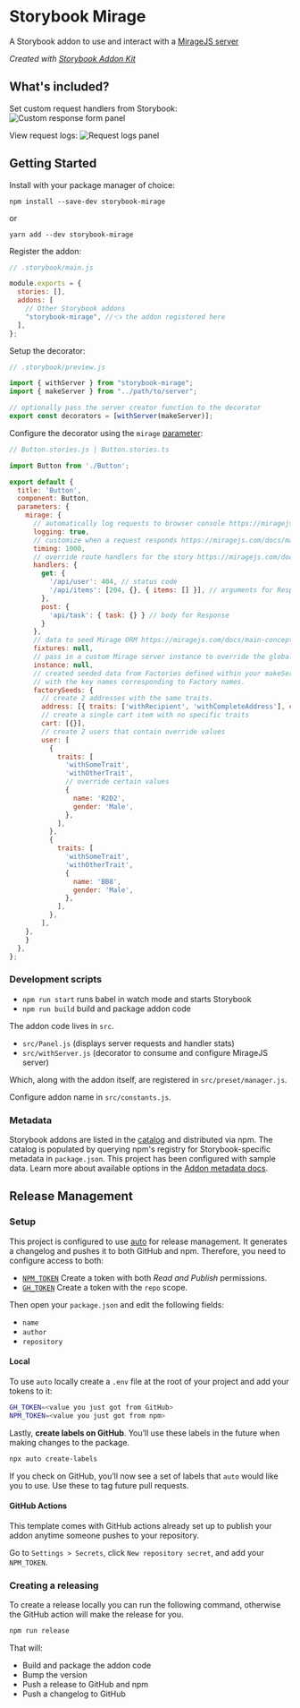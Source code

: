 # Storybook Mirage

A Storybook addon to use and interact with a [MirageJS server](https://miragejs.com/)

_Created with [Storybook Addon Kit](https://github.com/storybookjs/addon-kit)_

## What's included?

Set custom request handlers from Storybook:
![Custom response form panel](./screenshots/custom-response-panel.png)

View request logs:
![Request logs panel](./screenshots/request-logs-panel.png)

## Getting Started

Install with your package manager of choice:

```
npm install --save-dev storybook-mirage
```

or

```
yarn add --dev storybook-mirage
```

Register the addon:

```js
// .storybook/main.js

module.exports = {
  stories: [],
  addons: [
    // Other Storybook addons
    "storybook-mirage", //👈 the addon registered here
  ],
};
```

Setup the decorator:

```js
// .storybook/preview.js

import { withServer } from "storybook-mirage";
import { makeServer } from "../path/to/server";

// optionally pass the server creator function to the decorator
export const decorators = [withServer(makeServer)];
```

Configure the decorator using the `mirage` [parameter](https://storybook.js.org/docs/react/writing-stories/parameters):

```jsx
// Button.stories.js | Button.stories.ts

import Button from './Button';

export default {
  title: 'Button',
  component: Button,
  parameters: {
    mirage: {
      // automatically log requests to browser console https://miragejs.com/api/classes/server/#logging
      logging: true,
      // customize when a request responds https://miragejs.com/docs/main-concepts/route-handlers/#timing
      timing: 1000,
      // override route handlers for the story https://miragejs.com/docs/main-concepts/route-handlers/
      handlers: {
        get: {
          '/api/user': 404, // status code
          '/api/items': [204, {}, { items: [] }], // arguments for Response https://miragejs.com/api/classes/response/
        },
        post: {
          'api/task': { task: {} } // body for Response
        }
      },
      // data to seed Mirage ORM https://miragejs.com/docs/main-concepts/fixtures/
      fixtures: null,
      // pass in a custom Mirage server instance to override the global setting
      instance: null,
      // created seeded data from Factories defined within your makeServer function,
      // with the key names corresponding to Factory names.
      factorySeeds: {
        // create 2 addresses with the same traits.
        address: [{ traits: ['withRecipient', 'withCompleteAddress'], count: 2 }],
        // create a single cart item with no specific traits
        cart: [{}],
        // create 2 users that contain override values
        user: [
          {
            traits: [
              'withSomeTrait',
              'withOtherTrait',
              // override certain values
              {
                name: 'R2D2',
                gender: 'Male',
              },
            ],
          },
          {
            traits: [
              'withSomeTrait',
              'withOtherTrait',
              {
                name: 'BB8',
                gender: 'Male',
              },
            ],
          },
        ],
    },
    }
  },
};
```

### Development scripts

- `npm run start` runs babel in watch mode and starts Storybook
- `npm run build` build and package addon code

The addon code lives in `src`.

- `src/Panel.js` (displays server requests and handler stats)
- `src/withServer.js` (decorator to consume and configure MirageJS server)

Which, along with the addon itself, are registered in `src/preset/manager.js`.

Configure addon name in `src/constants.js`.

### Metadata

Storybook addons are listed in the [catalog](https://storybook.js.org/addons) and distributed via npm. The catalog is populated by querying npm's registry for Storybook-specific metadata in `package.json`. This project has been configured with sample data. Learn more about available options in the [Addon metadata docs](https://storybook.js.org/docs/react/addons/addon-catalog#addon-metadata).

## Release Management

### Setup

This project is configured to use [auto](https://github.com/intuit/auto) for release management. It generates a changelog and pushes it to both GitHub and npm. Therefore, you need to configure access to both:

- [`NPM_TOKEN`](https://docs.npmjs.com/creating-and-viewing-access-tokens#creating-access-tokens) Create a token with both _Read and Publish_ permissions.
- [`GH_TOKEN`](https://github.com/settings/tokens) Create a token with the `repo` scope.

Then open your `package.json` and edit the following fields:

- `name`
- `author`
- `repository`

#### Local

To use `auto` locally create a `.env` file at the root of your project and add your tokens to it:

```bash
GH_TOKEN=<value you just got from GitHub>
NPM_TOKEN=<value you just got from npm>
```

Lastly, **create labels on GitHub**. You’ll use these labels in the future when making changes to the package.

```bash
npx auto create-labels
```

If you check on GitHub, you’ll now see a set of labels that `auto` would like you to use. Use these to tag future pull requests.

#### GitHub Actions

This template comes with GitHub actions already set up to publish your addon anytime someone pushes to your repository.

Go to `Settings > Secrets`, click `New repository secret`, and add your `NPM_TOKEN`.

### Creating a releasing

To create a release locally you can run the following command, otherwise the GitHub action will make the release for you.

```sh
npm run release
```

That will:

- Build and package the addon code
- Bump the version
- Push a release to GitHub and npm
- Push a changelog to GitHub
